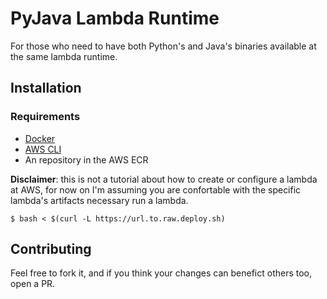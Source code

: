 # PyJava Lambda Runtime

For those who need to have both Python's and Java's binaries available at the same lambda runtime.


## Installation

### Requirements

- [Docker](https://www.docker.com/)
- [AWS CLI](https://aws.amazon.com/cli/)
- An repository in the AWS ECR  

**Disclaimer**: this is not a tutorial about how to create or configure a lambda at AWS, for now on I'm assuming
you are confortable with the specific lambda's artifacts necessary run a lambda.

```
$ bash < $(curl -L https://url.to.raw.deploy.sh)
```

## Contributing

Feel free to fork it, and if you think your changes can benefict others too, open a PR.
